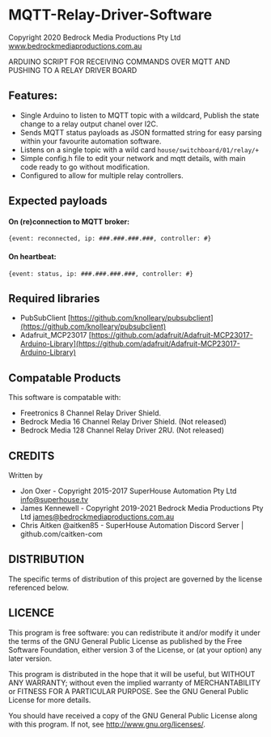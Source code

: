 # MQTT-Relay-Driver-Software
Copyright 2020 Bedrock Media Productions Pty Ltd www.bedrockmediaproductions.com.au


ARDUINO SCRIPT FOR RECEIVING COMMANDS OVER MQTT AND PUSHING TO A RELAY DRIVER BOARD

## Features:

* Single Arduino to listen to MQTT topic with a wildcard, Publish the state change to a relay output chanel over I2C.
* Sends MQTT status payloads as JSON formatted string for easy parsing within your favourite automation software.
* Listens on a single topic with a wild card `house/switchboard/01/relay/+`
* Simple config.h file to edit your network and mqtt details, with main code ready to go without modification.
* Configured to allow for multiple relay controllers.

## Expected payloads
#### On (re)connection to MQTT broker:

`{event: reconnected, ip: ###.###.###.###, controller: #}`


#### On heartbeat:

`{event: status, ip: ###.###.###.###, controller: #}`

## Required libraries
* PubSubClient [https://github.com/knolleary/pubsubclient](https://github.com/knolleary/pubsubclient)
* Adafruit_MCP23017 [https://github.com/adafruit/Adafruit-MCP23017-Arduino-Library](https://github.com/adafruit/Adafruit-MCP23017-Arduino-Library)

## Compatable Products
This software is compatable with:
* Freetronics      8 Channel Relay Driver Shield.
* Bedrock Media    16 Channel Relay Driver Shield.   (Not released)
* Bedrock Media    128 Channel Relay Driver 2RU.  (Not released)

## CREDITS
Written by 
* Jon Oxer               - Copyright 2015-2017 SuperHouse Automation Pty Ltd <info@superhouse.tv>
* James Kennewell        - Copyright 2019-2021 Bedrock Media Productions Pty Ltd <james@bedrockmediaproductions.com.au>
* Chris Aitken @aitken85 - SuperHouse Automation Discord Server | github.com/caitken-com

## DISTRIBUTION
The specific terms of distribution of this project are governed by the license referenced below.

## LICENCE
This program is free software: you can redistribute it and/or modify it under the terms of the GNU General Public License as published by
 the Free Software Foundation, either version 3 of the License, or (at your option) any later version.

This program is distributed in the hope that it will be useful, but WITHOUT ANY WARRANTY; without even the implied warranty of
 MERCHANTABILITY or FITNESS FOR A PARTICULAR PURPOSE. See the GNU General Public License for more details.

You should have received a copy of the GNU General Public License along with this program. If not, see <http://www.gnu.org/licenses/>.
